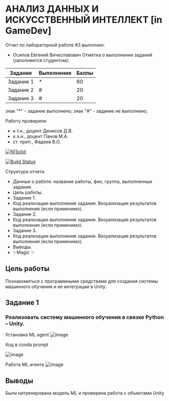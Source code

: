 # АНАЛИЗ ДАННЫХ И ИСКУССТВЕННЫЙ ИНТЕЛЛЕКТ [in GameDev]
Отчет по лабораторной работе #3 выполнил:
- Осипов Евгений Вячеславович
Отметка о выполнении заданий (заполняется студентом):

| Задание | Выполнение | Баллы |
| ------ | ------ | ------ |
| Задание 1 | * | 60 |
| Задание 2 | # | 20 |
| Задание 3 | # | 20 |

знак "*" - задание выполнено; знак "#" - задание не выполнено;

Работу проверили:
- к.т.н., доцент Денисов Д.В.
- к.э.н., доцент Панов М.А.
- ст. преп., Фадеев В.О.

[![N|Solid](https://cldup.com/dTxpPi9lDf.thumb.png)](https://nodesource.com/products/nsolid)

[![Build Status](https://travis-ci.org/joemccann/dillinger.svg?branch=master)](https://travis-ci.org/joemccann/dillinger)

Структура отчета

- Данные о работе: название работы, фио, группа, выполненные задания.
- Цель работы.
- Задание 1.
- Код реализации выполнения задания. Визуализация результатов выполнения (если применимо).
- Задание 2.
- Код реализации выполнения задания. Визуализация результатов выполнения (если применимо).
- Задание 3.
- Код реализации выполнения задания. Визуализация результатов выполнения (если применимо).
- Выводы.
- ✨Magic ✨

## Цель работы
Познакомиться с программными средствами для создания системы машинного обучения и ее интеграции в Unity.

## Задание 1
### Реализовать систему машинного обучения в связке Python – Unity.
Установка ML agent
![image](https://user-images.githubusercontent.com/86779643/197034119-6216df11-9079-48da-930e-6c7a44b12557.png)

Код в conda prompt

![image](https://user-images.githubusercontent.com/86779643/197034394-0fa14817-e77b-49e0-892d-cfa37e79c648.png)



Работа ML агента
![image](https://user-images.githubusercontent.com/86779643/197034694-51630cd8-beb8-4c29-991e-766289edda04.png)




## Выводы

Были натренерована модель ML и проверена работа с объектами Unity
